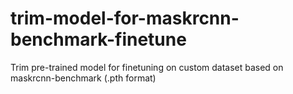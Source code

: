 # trim-model-for-maskrcnn-benchmark-finetune
Trim pre-trained model for finetuning on custom dataset based on maskrcnn-benchmark (.pth format)
